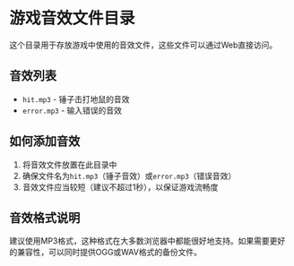 # 游戏音效文件目录

这个目录用于存放游戏中使用的音效文件，这些文件可以通过Web直接访问。

## 音效列表
- `hit.mp3` - 锤子击打地鼠的音效
- `error.mp3` - 输入错误的音效

## 如何添加音效
1. 将音效文件放置在此目录中
2. 确保文件名为`hit.mp3`（锤子音效）或`error.mp3`（错误音效）
3. 音效文件应当较短（建议不超过1秒），以保证游戏流畅度

## 音效格式说明
建议使用MP3格式，这种格式在大多数浏览器中都能很好地支持。如果需要更好的兼容性，可以同时提供OGG或WAV格式的备份文件。 